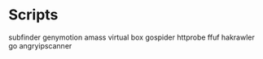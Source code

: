 # Scripts

subfinder
genymotion
amass
virtual box
gospider
httprobe
ffuf
hakrawler
go
angryipscanner
